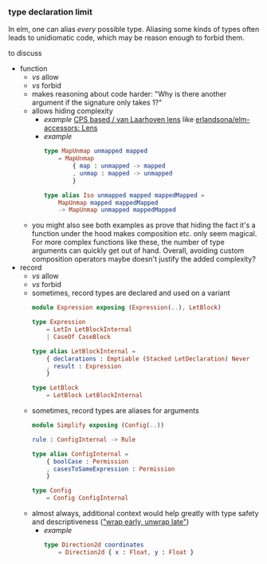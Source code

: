 ### type declaration limit

In elm, one can alias _every_ possible type.
Aliasing some kinds of types often leads to unidiomatic code,
which may be reason enough to forbid them.

to discuss
- function
    - _vs_ allow
    - _vs_ forbid
    - makes reasoning about code harder:
      "Why is there another argument if the signature only takes 1?"
    - allows hiding complexity
        - _example_
          [CPS based / van Laarhoven lens](https://kseo.github.io/posts/2016-12-10-encodings-of-lense.html)
          like
          [erlandsona/elm-accessors: Lens](https://dark.elm.dmy.fr/packages/erlandsona/elm-accessors/latest/Accessors#Lens)
        - _example_
          ```elm
          type MapUnmap unmapped mapped
              = MapUnmap
                  { map : unmapped -> mapped
                  , unmap : mapped -> unmapped
                  }
          
          type alias Iso unmapped mapped mappedMapped =
              MapUnmap mapped mappedMapped
              -> MapUnmap unmapped mappedMapped
          ```
    - you might also see both examples
      as prove that hiding the fact it's a function under the hood
      makes composition etc. only seem magical.
      For more complex functions like these,
      the number of type arguments can quickly
      get out of hand.
      Overall, avoiding custom composition operators
      maybe doesn't justify the added complexity?
- record
    - _vs_ allow
    - _vs_ forbid
    - sometimes, record types are declared and used on a variant
      ```elm
      module Expression exposing (Expression(..), LetBlock)

      type Expression
          = LetIn LetBlockInternal
          | CaseOf CaseBlock
      
      type alias LetBlockInternal =
          { declarations : Emptiable (Stacked LetDeclaration) Never
          , result : Expression
          }
      
      type LetBlock
          = LetBlock LetBlockInternal
      ```
  - sometimes, record types are aliases for arguments
      ```elm
      module Simplify exposing (Config(..))

      rule : ConfigInternal -> Rule
      
      type alias ConfigInternal =
          { boolCase : Permission
          , casesToSameExpression : Permission
          }
      
      type Config
          = Config ConfigInternal
      ```
  - almost always, additional context would help greatly
    with type safety and descriptiveness
    (["wrap early, unwrap late"](https://elm-radio.com/episode/wrap-early-unwrap-late/))
      - _example_
        ```elm
        type Direction2d coordinates
            = Direction2d { x : Float, y : Float }
        ```
